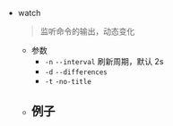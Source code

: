 - watch
  > 监听命令的输出，动态变化
	- 参数
		- `-n` `--interval` 刷新周期，默认 2s
		- `-d` `--differences`
		- `-t` `-no-title`
	- 例子
		-